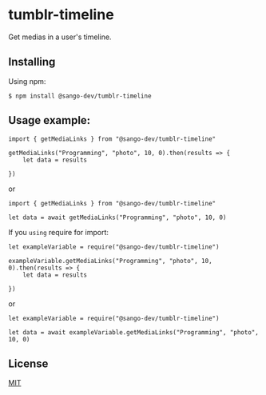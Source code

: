 # tumblr-timeline
Get medias in a user's timeline.

## Installing

Using npm:

```
$ npm install @sango-dev/tumblr-timeline
```

## Usage example:

```
import { getMediaLinks } from "@sango-dev/tumblr-timeline"

getMediaLinks("Programming", "photo", 10, 0).then(results => {
    let data = results

})
```
or

```
import { getMediaLinks } from "@sango-dev/tumblr-timeline"

let data = await getMediaLinks("Programming", "photo", 10, 0)
```

If you `using` require for import:

```
let exampleVariable = require("@sango-dev/tumblr-timeline")

exampleVariable.getMediaLinks("Programming", "photo", 10, 0).then(results => {
    let data = results

})
```
or

```
let exampleVariable = require("@sango-dev/tumblr-timeline")

let data = await exampleVariable.getMediaLinks("Programming", "photo", 10, 0)
```

## License

[MIT](https://github.com/MatyilaSango/tumblr-timeline/blob/main/LICENSE)
